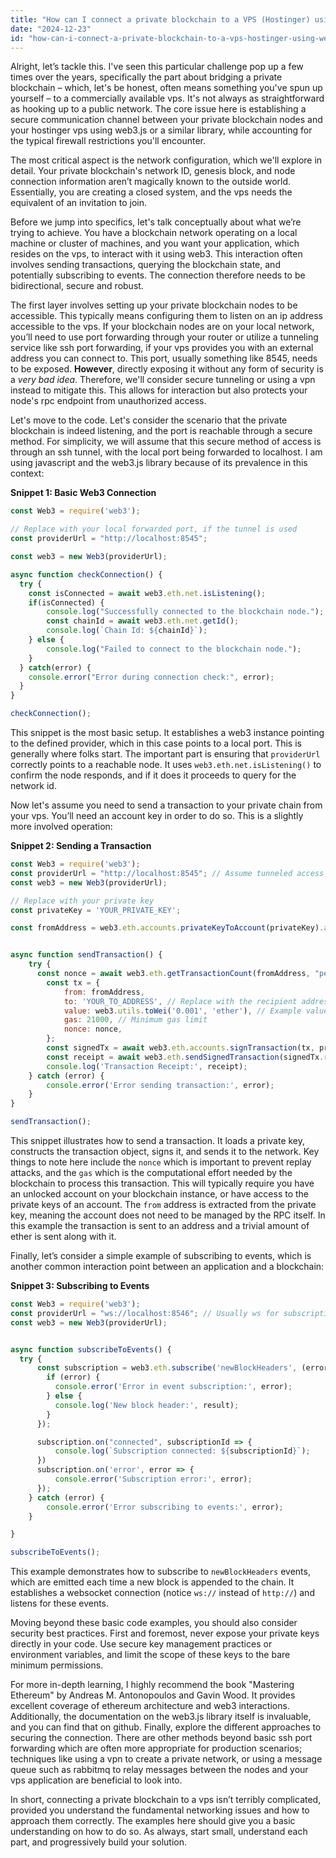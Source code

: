 ```yaml
---
title: "How can I connect a private blockchain to a VPS (Hostinger) using web3?"
date: "2024-12-23"
id: "how-can-i-connect-a-private-blockchain-to-a-vps-hostinger-using-web3"
---
```


Alright, let’s tackle this. I've seen this particular challenge pop up a few times over the years, specifically the part about bridging a private blockchain – which, let's be honest, often means something you've spun up yourself – to a commercially available vps. It's not always as straightforward as hooking up to a public network. The core issue here is establishing a secure communication channel between your private blockchain nodes and your hostinger vps using web3.js or a similar library, while accounting for the typical firewall restrictions you'll encounter.

The most critical aspect is the network configuration, which we'll explore in detail. Your private blockchain's network ID, genesis block, and node connection information aren’t magically known to the outside world. Essentially, you are creating a closed system, and the vps needs the equivalent of an invitation to join.

Before we jump into specifics, let's talk conceptually about what we’re trying to achieve. You have a blockchain network operating on a local machine or cluster of machines, and you want your application, which resides on the vps, to interact with it using web3. This interaction often involves sending transactions, querying the blockchain state, and potentially subscribing to events. The connection therefore needs to be bidirectional, secure and robust.

The first layer involves setting up your private blockchain nodes to be accessible. This typically means configuring them to listen on an ip address accessible to the vps. If your blockchain nodes are on your local network, you’ll need to use port forwarding through your router or utilize a tunneling service like ssh port forwarding, if your vps provides you with an external address you can connect to. This port, usually something like 8545, needs to be exposed. **However**, directly exposing it without any form of security is a *very bad idea*. Therefore, we'll consider secure tunneling or using a vpn instead to mitigate this. This allows for interaction but also protects your node's rpc endpoint from unauthorized access.

Let's move to the code. Let's consider the scenario that the private blockchain is indeed listening, and the port is reachable through a secure method. For simplicity, we will assume that this secure method of access is through an ssh tunnel, with the local port being forwarded to localhost. I am using javascript and the web3.js library because of its prevalence in this context:

**Snippet 1: Basic Web3 Connection**
```javascript
const Web3 = require('web3');

// Replace with your local forwarded port, if the tunnel is used
const providerUrl = "http://localhost:8545"; 

const web3 = new Web3(providerUrl);

async function checkConnection() {
  try {
    const isConnected = await web3.eth.net.isListening();
    if(isConnected) {
        console.log("Successfully connected to the blockchain node.");
        const chainId = await web3.eth.net.getId();
        console.log(`Chain Id: ${chainId}`);
    } else {
        console.log("Failed to connect to the blockchain node.");
    }
  } catch(error) {
    console.error("Error during connection check:", error);
  }
}

checkConnection();

```

This snippet is the most basic setup. It establishes a web3 instance pointing to the defined provider, which in this case points to a local port. This is generally where folks start. The important part is ensuring that `providerUrl` correctly points to a reachable node. It uses `web3.eth.net.isListening()` to confirm the node responds, and if it does it proceeds to query for the network id.

Now let's assume you need to send a transaction to your private chain from your vps. You’ll need an account key in order to do so. This is a slightly more involved operation:

**Snippet 2: Sending a Transaction**
```javascript
const Web3 = require('web3');
const providerUrl = "http://localhost:8545"; // Assume tunneled access
const web3 = new Web3(providerUrl);

// Replace with your private key
const privateKey = 'YOUR_PRIVATE_KEY';

const fromAddress = web3.eth.accounts.privateKeyToAccount(privateKey).address;


async function sendTransaction() {
    try {
      const nonce = await web3.eth.getTransactionCount(fromAddress, "pending");
        const tx = {
            from: fromAddress,
            to: 'YOUR_TO_ADDRESS', // Replace with the recipient address
            value: web3.utils.toWei('0.001', 'ether'), // Example value
            gas: 21000, // Minimum gas limit
            nonce: nonce,
        };
        const signedTx = await web3.eth.accounts.signTransaction(tx, privateKey);
        const receipt = await web3.eth.sendSignedTransaction(signedTx.rawTransaction);
        console.log('Transaction Receipt:', receipt);
    } catch (error) {
        console.error('Error sending transaction:', error);
    }
}

sendTransaction();
```

This snippet illustrates how to send a transaction. It loads a private key, constructs the transaction object, signs it, and sends it to the network. Key things to note here include the `nonce` which is important to prevent replay attacks, and the `gas` which is the computational effort needed by the blockchain to process this transaction. This will typically require you have an unlocked account on your blockchain instance, or have access to the private keys of an account. The `from` address is extracted from the private key, meaning the account does not need to be managed by the RPC itself. In this example the transaction is sent to an address and a trivial amount of ether is sent along with it.

Finally, let’s consider a simple example of subscribing to events, which is another common interaction point between an application and a blockchain:

**Snippet 3: Subscribing to Events**
```javascript
const Web3 = require('web3');
const providerUrl = "ws://localhost:8546"; // Usually ws for subscriptions. Assuming tunneled access.
const web3 = new Web3(providerUrl);


async function subscribeToEvents() {
  try {
      const subscription = web3.eth.subscribe('newBlockHeaders', (error, result) => {
        if (error) {
          console.error('Error in event subscription:', error);
        } else {
          console.log('New block header:', result);
        }
      });

      subscription.on("connected", subscriptionId => {
          console.log(`Subscription connected: ${subscriptionId}`);
      })
      subscription.on('error', error => {
          console.error('Subscription error:', error);
      });
    } catch (error) {
        console.error('Error subscribing to events:', error);
    }

}

subscribeToEvents();

```

This example demonstrates how to subscribe to `newBlockHeaders` events, which are emitted each time a new block is appended to the chain. It establishes a websocket connection (notice `ws://` instead of `http://`) and listens for these events.

Moving beyond these basic code examples, you should also consider security best practices. First and foremost, never expose your private keys directly in your code. Use secure key management practices or environment variables, and limit the scope of these keys to the bare minimum permissions.

For more in-depth learning, I highly recommend the book "Mastering Ethereum" by Andreas M. Antonopoulos and Gavin Wood. It provides excellent coverage of ethereum architecture and web3 interactions. Additionally, the documentation on the web3.js library itself is invaluable, and you can find that on github. Finally, explore the different approaches to securing the connection. There are other methods beyond basic ssh port forwarding which are often more appropriate for production scenarios; techniques like using a vpn to create a private network, or using a message queue such as rabbitmq to relay messages between the nodes and your vps application are beneficial to look into.

In short, connecting a private blockchain to a vps isn’t terribly complicated, provided you understand the fundamental networking issues and how to approach them correctly. The examples here should give you a basic understanding on how to do so. As always, start small, understand each part, and progressively build your solution.
